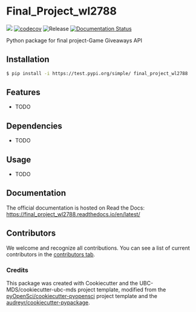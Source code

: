 # Final_Project_wl2788 

![](https://github.com/Irene-2020/final_project_wl2788/workflows/build/badge.svg) [![codecov](https://codecov.io/gh/Irene-2020/final_project_wl2788/branch/main/graph/badge.svg)](https://codecov.io/gh/Irene-2020/final_project_wl2788) ![Release](https://github.com/Irene-2020/final_project_wl2788/workflows/Release/badge.svg) [![Documentation Status](https://readthedocs.org/projects/final_project_wl2788/badge/?version=latest)](https://final_project_wl2788.readthedocs.io/en/latest/?badge=latest)

Python package for final project-Game Giveaways API

## Installation

```bash
$ pip install -i https://test.pypi.org/simple/ final_project_wl2788
```

## Features

- TODO

## Dependencies

- TODO

## Usage

- TODO

## Documentation

The official documentation is hosted on Read the Docs: https://final_project_wl2788.readthedocs.io/en/latest/

## Contributors

We welcome and recognize all contributions. You can see a list of current contributors in the [contributors tab](https://github.com/Irene-2020/final_project_wl2788/graphs/contributors).

### Credits

This package was created with Cookiecutter and the UBC-MDS/cookiecutter-ubc-mds project template, modified from the [pyOpenSci/cookiecutter-pyopensci](https://github.com/pyOpenSci/cookiecutter-pyopensci) project template and the [audreyr/cookiecutter-pypackage](https://github.com/audreyr/cookiecutter-pypackage).
